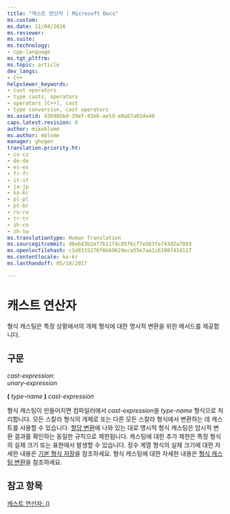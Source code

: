 ```yaml
---
title: "캐스트 연산자 | Microsoft Docs"
ms.custom: 
ms.date: 11/04/2016
ms.reviewer: 
ms.suite: 
ms.technology:
- cpp-language
ms.tgt_pltfrm: 
ms.topic: article
dev_langs:
- C++
helpviewer_keywords:
- cast operators
- type casts, operators
- operators [C++], cast
- type conversion, cast operators
ms.assetid: 43b90bbd-39ef-43e6-ae5d-e8a67a01de40
caps.latest.revision: 8
author: mikeblome
ms.author: mblome
manager: ghogen
translation.priority.ht:
- cs-cz
- de-de
- es-es
- fr-fr
- it-it
- ja-jp
- ko-kr
- pl-pl
- pt-br
- ru-ru
- tr-tr
- zh-cn
- zh-tw
ms.translationtype: Human Translation
ms.sourcegitcommit: d6eb43b2e77b11f4c85f6cf7e563fe743d2a7093
ms.openlocfilehash: c1d8315270f6b69629eca55e7aa1c6198f414117
ms.contentlocale: ko-kr
ms.lasthandoff: 05/18/2017

---
```

# <a name="cast-operators"></a>캐스트 연산자
형식 캐스팅은 특정 상황에서의 개체 형식에 대한 명시적 변환을 위한 메서드를 제공합니다.  
  
## <a name="syntax"></a>구문  
 *cast-expression*:  
 *unary-expression*  
  
 **(**  *type-name*  **)**  *cast-expression*  
  
 형식 캐스팅이 만들어지면 컴파일러에서 *cast-expression*을 *type-name* 형식으로 처리합니다. 모든 스칼라 형식의 개체로 또는 다른 모든 스칼라 형식에서 변환하는 데 캐스트를 사용할 수 있습니다. [할당 변환](../c-language/assignment-conversions.md)에 나와 있는 대로 명시적 형식 캐스팅은 암시적 변환 결과를 확인하는 동일한 규칙으로 제한됩니다. 캐스팅에 대한 추가 제한은 특정 형식의 실제 크기 또는 표현에서 발생할 수 있습니다. 정수 계열 형식의 실제 크기에 대한 자세한 내용은 [기본 형식 저장](../c-language/storage-of-basic-types.md)을 참조하세요. 형식 캐스팅에 대한 자세한 내용은 [형식 캐스팅 변환](../c-language/type-cast-conversions.md)을 참조하세요.  
  
## <a name="see-also"></a>참고 항목  
 [캐스트 연산자: ()](../cpp/cast-operator-parens.md)
